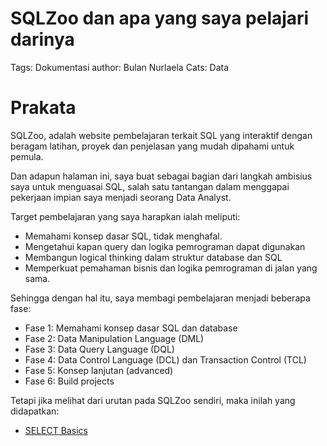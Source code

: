 # SQLZoo dan apa yang saya pelajari darinya

Tags: Dokumentasi
author: Bulan Nurlaela
Cats: Data

# Prakata

SQLZoo, adalah website pembelajaran terkait SQL yang interaktif dengan beragam latihan, proyek dan penjelasan yang mudah dipahami untuk pemula.

Dan adapun halaman ini, saya buat sebagai bagian dari langkah ambisius saya untuk menguasai SQL, salah satu tantangan dalam menggapai pekerjaan impian saya menjadi seorang Data Analyst.

Target pembelajaran yang saya harapkan ialah meliputi:

- Memahami konsep dasar SQL, tidak menghafal.
- Mengetahui kapan query dan logika pemrograman dapat digunakan
- Membangun logical thinking dalam struktur database dan SQL
- Memperkuat pemahaman bisnis dan logika pemrograman di jalan yang sama.

Sehingga dengan hal itu, saya membagi pembelajaran menjadi beberapa fase:

- Fase 1: Memahami konsep dasar SQL dan database
- Fase 2: Data Manipulation Language (DML)
- Fase 3: Data Query Language (DQL)
- Fase 4: Data Control Language (DCL) dan Transaction Control (TCL)
- Fase 5: Konsep lanjutan (advanced)
- Fase 6: Build projects

Tetapi jika melihat dari urutan pada SQLZoo sendiri, maka inilah yang didapatkan:

- [SELECT Basics](https://nurlaelabulan.my.id/sqlzoo-select-basics)
